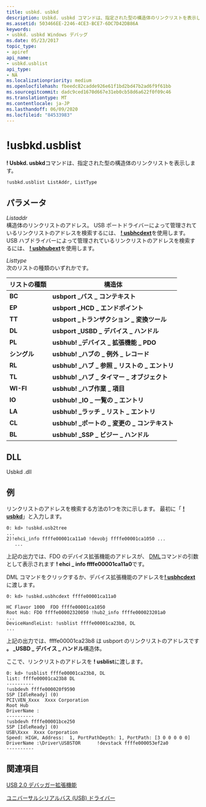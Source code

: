 ```yaml
---
title: usbkd. usbkd
description: Usbkd. usbkd コマンドは、指定された型の構造体のリンクリストを表示します。
ms.assetid: 503466EE-2246-4CE3-BCE7-6DC7D42DB86A
keywords:
- usbkd. usbkd Windows デバッグ
ms.date: 05/23/2017
topic_type:
- apiref
api_name:
- usbkd.usblist
api_type:
- NA
ms.localizationpriority: medium
ms.openlocfilehash: fbeedc82cadde926e61f1bd2bd47b2ad6f9f61bb
ms.sourcegitcommit: dadc9ced1670d667e31eb0cb58d6a622f0f09c46
ms.translationtype: MT
ms.contentlocale: ja-JP
ms.lasthandoff: 06/09/2020
ms.locfileid: "84533983"
---
```

# <a name="usbkdusblist"></a>!usbkd.usblist


**! Usbkd. usbkd**コマンドは、指定された型の構造体のリンクリストを表示します。

```dbgcmd
!usbkd.usblist ListAddr, ListType
```

## <a name="span-idddk__devobj_dbgspanspan-idddk__devobj_dbgspanparameters"></a><span id="ddk__devobj_dbg"></span><span id="DDK__DEVOBJ_DBG"></span>パラメータ


<span id="_______ListAddr______"></span><span id="_______listaddr______"></span><span id="_______LISTADDR______"></span>*Listaddr*   
構造体のリンクリストのアドレス。 USB ポートドライバーによって管理されているリンクリストのアドレスを検索するには、 [**! usbhcdext**](-usbkd-usbhcdext.md)を使用します。 USB ハブドライバーによって管理されているリンクリストのアドレスを検索するには、 [**! usbhubext**](-usbkd-usbhubext.md)を使用します。

<span id="_______ListType______"></span><span id="_______listtype______"></span><span id="_______LISTTYPE______"></span>*Listtype*   
次のリストの種類のいずれかです。

| リストの種類 | 構造体                                |
|-----------|------------------------------------------|
| **BC**    | **usbport \_バス \_ コンテキスト**               |
| **EP**    | **usbport \_HCD \_ エンドポイント**              |
| **TT**    | **usbport \_トランザクション \_ 変換ツール**    |
| **DL**    | **usbport \_USBD \_ デバイス \_ ハンドル**       |
| **PL**    | **usbhub! \_デバイス \_ 拡張機能 \_ PDO**      |
| **シングル**    | **usbhub! \_ハブの \_ 例外 \_ レコード**      |
| **RL**    | **usbhub! \_ハブ \_ 参照 \_ リストの \_ エントリ** |
| **TL**    | **usbhub! \_ハブ \_ タイマー \_ オブジェクト**          |
| **WI-FI**    | **usbhub! \_ハブ作業 \_ 項目**               |
| **IO**    | **usbhub! \_IO \_ 一覧の \_ エントリ**             |
| **LA**    | **usbhub! \_ラッチ \_ リスト \_ エントリ**          |
| **CL**    | **usbhub! \_ポートの \_ 変更の \_ コンテキスト**       |
| **BL**    | **usbhub! \_SSP \_ ビジー \_ ハンドル**           |

 

## <a name="span-iddllspanspan-iddllspandll"></a><span id="DLL"></span><span id="dll"></span>DLL


Usbkd .dll

<a name="examples"></a>例
--------

リンクリストのアドレスを検索する方法の1つを次に示します。 最初に「 [**! usbkd**](-usbkd-usb2tree.md)」と入力します。

```dbgcmd
0: kd> !usbkd.usb2tree
...
2)!ehci_info ffffe00001ca11a0 !devobj ffffe00001ca1050 ...
   ...
```

上記の出力では、FDO のデバイス拡張機能のアドレスが、 [DML](debugger-markup-language-commands.md)コマンドの引数として表示されます **! ehci \_ info ffffe00001ca11a0**です。

DML コマンドをクリックするか、デバイス拡張機能のアドレスを[**! usbhcdext**](-usbkd-usbhcdext.md)に渡します。

```dbgcmd
0: kd> !usbkd.usbhcdext ffffe00001ca11a0

HC Flavor 1000  FDO ffffe00001ca1050
Root Hub: FDO ffffe00002320050 !hub2_info ffffe000023201a0
...
DeviceHandleList: !usblist ffffe00001ca23b8, DL
...
```

上記の出力では、ffffe00001ca23b8 は usbport のリンクリストのアドレスです **。 \_USBD \_ デバイス \_ ハンドル**構造体。

ここで、リンクリストのアドレスを **! usblist**に渡します。

```dbgcmd
0: kd> !usblist ffffe00001ca23b8, DL
list: ffffe00001ca23b8 DL
----------
!usbdevh ffffe000020f9590
SSP [IdleReady] (0)
PCI\VEN_Xxxx  Xxxx Corporation
Root Hub
DriverName :  
----------
!usbdevh ffffe00001bce250
SSP [IdleReady] (0)
USB\Xxxx  Xxxx Corporation
Speed: HIGH, Address:  1, PortPathDepth: 1, PortPath: [3 0 0 0 0 0]
DriverName :\Driver\USBSTOR      !devstack ffffe000053ef2a0
----------
```

## <a name="span-idsee_alsospansee-also"></a><span id="see_also"></span>関連項目


[USB 2.0 デバッガー拡張機能](usb-2-0-extensions.md)

[ユニバーサルシリアルバス (USB) ドライバー](https://docs.microsoft.com/windows-hardware/drivers/usbcon/)

 

 






